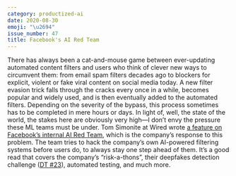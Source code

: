 ```yaml
---
category: productized-ai
date: 2020-08-30
emoji: "\u2694"
issue_number: 47
title: Facebook's AI Red Team
---
```


️There has always been a cat-and-mouse game between ever-updating automated content filters and users who think of clever new ways to circumvent them: from email spam filters decades ago to blockers for explicit, violent or fake viral content on social media today.
A new filter evasion trick falls through the cracks every once in a while, becomes popular and widely used, and is then eventually added to the automated filters.
Depending on the severity of the bypass, this process sometimes has to be completed in mere hours or days.
In light of, well, the state of the world, the stakes here are obviously very high—I don’t envy the pressure these ML teams must be under.
Tom Simonite at Wired wrote [a feature on Facebook’s internal AI Red Team](https://www.wired.com/story/facebooks-red-team-hacks-ai-programs/?utm_campaign=Dynamically%20Typed&utm_medium=email&utm_source=Revue%20newsletter), which is the company’s response to this problem.
The team tries to hack the company’s own AI-powered filtering systems before users do, to always stay one step ahead of them.
It’s a good read that covers the company’s “risk-a-thons”, their deepfakes detection challenge ([DT #23](https://dynamicallytyped.com/issues/23-robotic-raspberry-and-lettuce-pickers-2-5-billion-objects-in-pinterest-lens-and-an-analysis-of-the-ai-reproducibility-crisis-199555?utm_campaign=Dynamically%20Typed&utm_medium=email&utm_source=Revue%20newsletter)), automated testing, and much more.